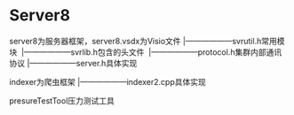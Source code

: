 # Server8

server8为服务器框架，server8.vsdx为Visio文件
  |——————svrutil.h常用模块
  |——————svrlib.h包含的头文件
  |——————protocol.h集群内部通讯协议
  |——————server.h具体实现

indexer为爬虫框架
  |——————indexer2.cpp具体实现

presureTestTool压力测试工具

